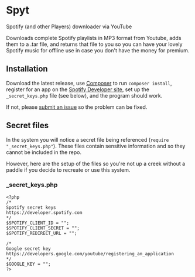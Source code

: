 # Spyt
Spotify (and other Players) downloader via YouTube

Downloads complete Spotify playlists in MP3 format from Youtube, adds them to a .tar file, and returns that file to you so you can have your lovely Spotify music for offline use in case you don't have the money for premium.

## Installation
Download the latest release, use [Composer](https://getcomposer.org/) to run `composer install`, register for an app on the [Spotify Developer site](https://developer.spotify.com/my-applications/#!/applications), set up  the `_secret_keys.php` file (see below), and the program should work.

If not, please [submit an issue](https://github.com/Zbee/Spyt/issues/new) so the problem can be fixed.

## Secret files
In the system you will notice a secret file being referenced (`require "_secret_keys.php"`). These files contain sensitive information and so they cannot be included in the repo.

However, here are the setup of the files so you're not up a creek without a paddle if you decide to recreate or use this system.

### _secret_keys.php
```
<?php
/*
Spotify secret keys
https://developer.spotify.com
*/
$SPOTIFY_CLIENT_ID = "";
$SPOTIFY_CLIENT_SECRET = "";
$SPOTIFY_REDIRECT_URL = "";

/*
Google secret key
https://developers.google.com/youtube/registering_an_application
*/
$GOOGLE_KEY = "";
?>
```
